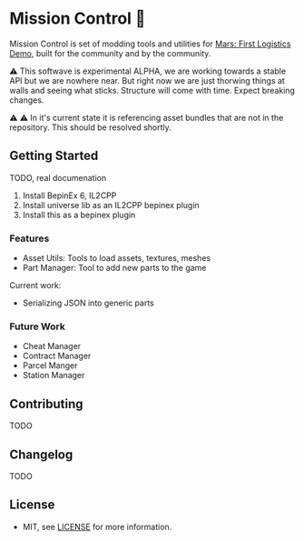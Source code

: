 # Mission Control 🚀

Mission Control is set of modding tools and utilities for [Mars: First Logistics Demo](https://store.steampowered.com/app/1532200/Mars_First_Logistics/), built for the community and by the community.

⚠ This softwave is experimental ALPHA, we are working towards a stable API but we are nowhere near. But right now we are just thorwing things at walls and seeing what sticks. Structure will come with time. Expect breaking changes.

⚠ ⚠ In it's current state it is referencing asset bundles that are not in the repository. This should be resolved shortly.

## Getting Started

TODO, real documenation

1. Install BepinEx 6, IL2CPP
2. Install universe lib as an IL2CPP bepinex plugin
2. Install this as a bepinex plugin

### Features

- Asset Utils: Tools to load assets, textures, meshes
- Part Manager: Tool to add new parts to the game

Current work:

- Serializing JSON into generic parts

### Future Work

- Cheat Manager
- Contract Manager
- Parcel Manger
- Station Manager

## Contributing

TODO

## Changelog

TODO

## License 

- MIT, see [LICENSE](/LICENSE) for more information.
